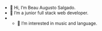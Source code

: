 - 👋 Hi, I’m Beau Augusto Salgado.
- 🌱 I’m a junior full stack web developer.
- - 👀 I’m interested in music and language.


<!---
beau-augusto/beau-augusto is a ✨ special ✨ repository because its `README.md` (this file) appears on your GitHub profile.
You can click the Preview link to take a look at your changes.
--->
